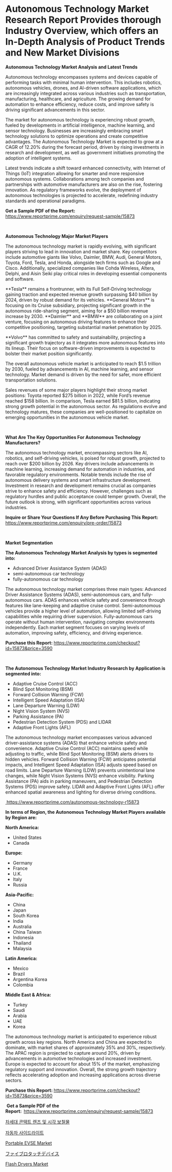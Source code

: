 <p><h1>Autonomous Technology Market Research Report Provides thorough Industry Overview, which offers an In-Depth Analysis of Product Trends and New Market Divisions</h1></p><p><strong>Autonomous Technology Market Analysis and Latest Trends</strong></p>
<p><p>Autonomous technology encompasses systems and devices capable of performing tasks with minimal human intervention. This includes robotics, autonomous vehicles, drones, and AI-driven software applications, which are increasingly integrated across various industries such as transportation, manufacturing, healthcare, and agriculture. The growing demand for automation to enhance efficiency, reduce costs, and improve safety is driving significant advancements in this sector.</p><p>The market for autonomous technology is experiencing robust growth, fueled by developments in artificial intelligence, machine learning, and sensor technology. Businesses are increasingly embracing smart technology solutions to optimize operations and create competitive advantages. The Autonomous Technology Market is expected to grow at a CAGR of 12.20% during the forecast period, driven by rising investments in research and development, as well as government initiatives promoting the adoption of intelligent systems.</p><p>Latest trends indicate a shift toward enhanced connectivity, with Internet of Things (IoT) integration allowing for smarter and more responsive autonomous systems. Collaborations among tech companies and partnerships with automotive manufacturers are also on the rise, fostering innovation. As regulatory frameworks evolve, the deployment of autonomous technologies is projected to accelerate, redefining industry standards and operational paradigms.</p></p>
<p><strong>Get a Sample PDF of the Report:&nbsp;</strong> <a href="https://www.reportprime.com/enquiry/request-sample/15873">https://www.reportprime.com/enquiry/request-sample/15873</a></p>
<p>&nbsp;</p>
<p><strong>Autonomous Technology Major Market Players</strong></p>
<p><p>The autonomous technology market is rapidly evolving, with significant players striving to lead in innovation and market share. Key competitors include automotive giants like Volvo, Daimler, BMW, Audi, General Motors, Toyota, Ford, Tesla, and Honda, alongside tech firms such as Google and Cisco. Additionally, specialized companies like Cohda Wireless, Altera, Delphi, and Aisin Seiki play critical roles in developing essential components and software.</p><p>**Tesla** remains a frontrunner, with its Full Self-Driving technology gaining traction and expected revenue growth surpassing $40 billion by 2024, driven by robust demand for its vehicles. **General Motors** is focusing on its Cruise subsidiary, projecting significant growth in the autonomous ride-sharing segment, aiming for a $50 billion revenue increase by 2030. **Daimler** and **BMW** are collaborating on a joint venture, focusing on autonomous driving features to enhance their competitive positioning, targeting substantial market penetration by 2025.</p><p>**Volvo** has committed to safety and sustainability, projecting a significant growth trajectory as it integrates more autonomous features into its lineup. Their focus on software-driven improvements is expected to bolster their market position significantly.</p><p>The overall autonomous vehicle market is anticipated to reach $1.5 trillion by 2030, fueled by advancements in AI, machine learning, and sensor technology. Market demand is driven by the need for safer, more efficient transportation solutions.</p><p>Sales revenues of some major players highlight their strong market positions: Toyota reported $275 billion in 2022, while Ford’s revenue reached $158 billion. In comparison, Tesla earned $81.5 billion, indicating strong growth potential in the autonomous sector. As regulations evolve and technology matures, these companies are well-positioned to capitalize on emerging opportunities in the autonomous vehicle market.</p></p>
<p>&nbsp;</p>
<p><strong>What Are The Key Opportunities For Autonomous Technology Manufacturers?</strong></p>
<p><p>The autonomous technology market, encompassing sectors like AI, robotics, and self-driving vehicles, is poised for robust growth, projected to reach over $200 billion by 2026. Key drivers include advancements in machine learning, increasing demand for automation in industries, and favorable regulatory environments. Notable trends include the rise of autonomous delivery systems and smart infrastructure development. Investment in research and development remains crucial as companies strive to enhance safety and efficiency. However, challenges such as regulatory hurdles and public acceptance could temper growth. Overall, the future outlook is strong, with significant opportunities across various industries.</p></p>
<p><strong>Inquire or Share Your Questions If Any Before Purchasing This Report:</strong> <a href="https://www.reportprime.com/enquiry/pre-order/15873">https://www.reportprime.com/enquiry/pre-order/15873</a></p>
<p>&nbsp;</p>
<p><strong>Market Segmentation</strong></p>
<p><strong>The Autonomous Technology Market Analysis by types is segmented into:</strong></p>
<p><ul><li>Advanced Driver Assistance System (ADAS)</li><li>semi-autonomous car technology</li><li>fully-autonomous car technology</li></ul></p>
<p><p>The autonomous technology market comprises three main types: Advanced Driver Assistance Systems (ADAS), semi-autonomous cars, and fully-autonomous cars. ADAS enhances vehicle safety and convenience through features like lane-keeping and adaptive cruise control. Semi-autonomous vehicles provide a higher level of automation, allowing limited self-driving capabilities while requiring driver supervision. Fully-autonomous cars operate without human intervention, navigating complex environments independently. Each market segment focuses on varying levels of automation, improving safety, efficiency, and driving experience.</p></p>
<p><strong>Purchase this Report:&nbsp;</strong><a href="https://www.reportprime.com/checkout?id=15873&price=3590">https://www.reportprime.com/checkout?id=15873&price=3590</a></p>
<p>&nbsp;</p>
<p><strong>The Autonomous Technology Market Industry Research by Application is segmented into:</strong></p>
<p><ul><li>Adaptive Cruise Control (ACC)</li><li>Blind Spot Monitoring (BSM)</li><li>Forward Collision Warning (FCW)</li><li>Intelligent Speed Adaptation (ISA)</li><li>Lane Departure Warning (LDW)</li><li>Night Vision System (NVS)</li><li>Parking Assistance (PA)</li><li>Pedestrian Detection System (PDS) and LIDAR</li><li>Adaptive Front Lights (AFL)</li></ul></p>
<p><p>The autonomous technology market encompasses various advanced driver-assistance systems (ADAS) that enhance vehicle safety and convenience. Adaptive Cruise Control (ACC) maintains speed while adjusting to traffic, while Blind Spot Monitoring (BSM) alerts drivers to hidden vehicles. Forward Collision Warning (FCW) anticipates potential impacts, and Intelligent Speed Adaptation (ISA) adjusts speed based on road limits. Lane Departure Warning (LDW) prevents unintentional lane changes, while Night Vision Systems (NVS) enhance visibility. Parking Assistance (PA) aids in parking maneuvers, and Pedestrian Detection Systems (PDS) improve safety. LIDAR and Adaptive Front Lights (AFL) offer enhanced spatial awareness and lighting for diverse driving conditions.</p></p>
<p><a href="https://www.reportprime.com/autonomous-technology-r15873">&nbsp;https://www.reportprime.com/autonomous-technology-r15873</a></p>
<p><strong>In terms of Region, the Autonomous Technology Market Players available by Region are:</strong></p>
<p>
    <p> <strong> North America: </strong>
        <ul>
            <li>United States</li>
            <li>Canada</li>
        </ul>
        </p> 
    <p> <strong> Europe: </strong>
        <ul>
            <li>Germany</li>
            <li>France</li>
            <li>U.K.</li>
            <li>Italy</li>
            <li>Russia</li>
        </ul>
        </p> 
    <p> <strong> Asia-Pacific: </strong>
        <ul>
            <li>China</li>
            <li>Japan</li>
            <li>South Korea</li>
            <li>India</li>
            <li>Australia</li>
            <li>China Taiwan</li>
            <li>Indonesia</li>
            <li>Thailand</li>
            <li>Malaysia</li>
        </ul>
        </p> 
    <p> <strong> Latin America: </strong>
        <ul>
            <li>Mexico</li>
            <li>Brazil</li>
            <li>Argentina Korea</li>
            <li>Colombia</li>
        </ul>
        </p> 
    <p> <strong> Middle East & Africa: </strong>
        <ul>
            <li>Turkey</li>
            <li>Saudi</li>
            <li>Arabia</li>
            <li>UAE</li>
            <li>Korea</li>
        </ul>
    </p>
    </p>
<p><p>The autonomous technology market is anticipated to experience robust growth across key regions. North America and China are expected to dominate, with market shares of approximately 35% and 30%, respectively. The APAC region is projected to capture around 20%, driven by advancements in automotive technologies and increased investment. Europe is expected to account for about 15% of the market, emphasizing regulatory support and innovation. Overall, the strong growth trajectory reflects accelerating adoption and increasing applications across diverse sectors.</p></p>
<p><strong>Purchase this Report: </strong><a href="https://www.reportprime.com/checkout?id=15873&price=3590">https://www.reportprime.com/checkout?id=15873&price=3590</a></p>
<p>&nbsp;<strong>Get a Sample PDF of the Report:&nbsp;&nbsp;</strong><a href="https://www.reportprime.com/enquiry/request-sample/15873">https://www.reportprime.com/enquiry/request-sample/15873</a></p>
<p><strong></strong></p>
<p><p><a href="https://medium.com/@zolajenkins98/%EC%84%B8%EA%B3%84-next-generation-contact-lenses-and-visual-prostheses-market-%EC%9D%80-2024%EC%97%90%EC%84%9C-2031%EB%A1%9C-%EC%97%B0%ED%8F%89%EA%B7%A0-%EC%A6%9D%EA%B0%80%EC%9C%A8%EC%9D%84-%EB%B3%B4%EC%9D%BC-%EA%B2%83%EC%9C%BC%EB%A1%9C-be1cdbffea20">차세대 콘택트 렌즈 및 시각 보철물</a></p><p><a href="https://medium.com/@zolajenkins98/%EC%84%B8%EA%B3%84-automotive-sidelite-market-%EC%9D%80-2024%EC%97%90%EC%84%9C-2031%EB%A1%9C-%EC%97%B0%ED%8F%89%EA%B7%A0-%EC%A6%9D%EA%B0%80%EC%9C%A8%EC%9D%84-%EB%B3%B4%EC%9D%BC-%EA%B2%83%EC%9C%BC%EB%A1%9C-%EC%98%88%EC%83%81%EB%90%A9%EB%8B%88%EB%8B%A4-09c397e17325">자동차 사이드라이트</a></p><p><a href="https://issuu.com/reportprime-2/docs/portable-evse-market-size-2030.pptx_6043c2fee45012">Portable EVSE Market</a></p><p><a href="https://medium.com/@cleogerhold_78164/%E3%83%95%E3%82%A3%E3%83%96%E3%83%AD%E3%82%BF%E3%83%83%E3%83%81%E3%83%87%E3%83%90%E3%82%A4%E3%82%B9%E5%B8%82%E5%A0%B4%E3%81%AE%E3%83%80%E3%82%A4%E3%83%8A%E3%83%9F%E3%82%AF%E3%82%B9%E3%82%92%E6%8E%A2%E3%82%8B-%E4%B8%96%E7%95%8C%E3%81%AE%E3%83%88%E3%83%AC%E3%83%B3%E3%83%89%E3%81%A8%E5%B0%86%E6%9D%A5%E3%81%AE%E6%88%90%E9%95%B7%E8%A6%8B%E9%80%9A%E3%81%97-2024-2031-%E3%82%92195%E3%83%9A%E3%83%BC%E3%82%B8%E3%81%A7%E3%82%AB%E3%83%90%E3%83%BC%E3%81%97%E3%81%A6%E3%81%84%E3%81%BE%E3%81%99-f47a663892c0?postPublishedType=initial">ファイブロタッチデバイス</a></p><p><a href="https://www.linkedin.com/pulse/global-market-pulse-trends-growth-analysis-flash-dryers-pcate?trackingId=JdW9Az6BRW6MBLtWc%2Bk51g%3D%3D">Flash Dryers Market</a></p></p>